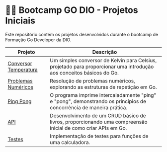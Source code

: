 # :man_technologist: Bootcamp GO DIO - Projetos Iniciais

Este repositório contém os projetos desenvolvidos durante o bootcamp de Formação Go Developer da DIO.

| Projeto               | Descrição                                                         |
|-----------------------|-------------------------------------------------------------------|
| [Conversor Temperatura](https://github.com/paulonc/Bootcamp-GO/tree/main/conversao_temperatura) | Um simples conversor de Kelvin para Celsius, projetado para proporcionar uma introdução aos conceitos básicos do Go. |
| [Problemas Numéricos](https://github.com/paulonc/Bootcamp-GO/tree/main/problemas_numericos) | Resolução de problemas numéricos, explorando as estruturas de repetição em Go. |
| [Ping Pong](https://github.com/paulonc/Bootcamp-GO/tree/main/ping_pong) | O programa imprime intercaladamente "ping" e "pong", demonstrando os princípios de concorrência de maneira prática. |
| [API](https://github.com/paulonc/Bootcamp-GO/tree/main/api) | Desenvolvimento de um CRUD básico de livros, proporcionando uma compreensão inicial de como criar APIs em Go. |
| [Testes](https://github.com/paulonc/Bootcamp-GO/tree/main/testes) | Implementação de testes para funções de uma calculadora. |
